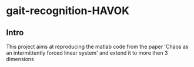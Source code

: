 # gait-recognition-HAVOK

## Intro
This project aims at reproducing the matlab code from the paper 'Chaos as an intermittently forced linear system' and extend it to more then 3 dimensions
